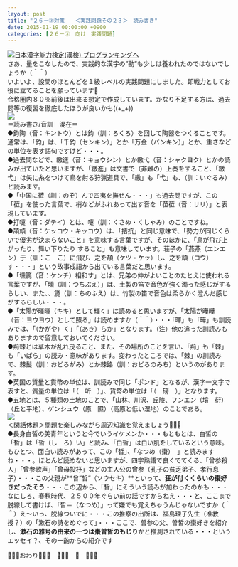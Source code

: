 ```yaml
---
layout: post
title: "２６－③対策　　＜実践問題その２３＞　読み書き"
date: 2015-01-19 00:00:00 +0900
categories: [２６－③　向け　実践問題]
---
```


[![](/syuusyuu9701/assets/images/２６－③対策-＜実践問題その２３＞-読み書き-br_c_3028_1.gif)](http://blog.with2.net/link.php?1659096:3028 "日本漢字能力検定(漢検) ブログランキングへ")[日本漢字能力検定(漢検) ブログランキングへ](http://blog.with2.net/link.php?1659096:3028)　  
さあ、量をこなしたので、実践的な漢字の”勘”も少しは養われたのではないでしょうか（＾＾）  
いよいよ、設問のほとんどを１級レベルの実践問題にしました。即戦力としてお役に立てることを願っています👋  
合格圏内８０％前後は出来る想定で作成しています。かなり不足する方は、過去問等の復習を徹底したほうが良いかも((+\_+))  
![](/syuusyuu9701/assets/images/２６－③対策-＜実践問題その２３＞-読み書き-2d3d38d10bd608f3078c56ba9ad7bf46.png)  
＝読み書き/音訓　混在＝  
●鈞陶（音：キントウ）とは鈞（訓：ろくろ）を回して陶器をつくることです。通常は、「鈞」は、「千鈞（センキン）」とか「万金（バンキン）」とか、重さなどの単位を表す語句ですけど・・・。  
●過去問などで、繳進（音：キョウシン）とか繳弋（音：シャクヨク）とかの読みが出ていたと思いますが、「繳進」は文書で（非難の）上奏をすること、「繳弋」は矢に糸をつけて鳥を射る狩猟道具で、「繳」も「弋」も、（訓：いぐるみ）と読みます。  
●「中国に莅（訓：のぞ）んで四夷を撫せん・・・」も過去問ですが、この「莅」を使った言葉で、梢などがふれあって出す音を「莅莅（音：リリ）」と表現しています。  
●打嚔（音：ダテイ）とは、嚔（訓：くさめ・くしゃみ）のことですね。  
●頡頏（音：ケッコウ・キッコウ）は、「拮抗」と同じ意味で、「勢力が同じくらいで優劣が決まらないこと」を意味する言葉ですが、そのほかに、「鳥が飛び上がったり、舞い下りたり すること」も意味しています。荘子の「燕燕（エンエン）于（訓：こ　こ）に飛び、之を頡（ケツ・ケッ）し、之を頏（コウ）す・・・」という故事成語から出ている言葉だと思います。  
●「壎篪（音：ケンチ）相和す」とは、兄弟の仲がよいことのたとえに使われる言葉ですが、「壎（訓：つちぶえ）」は、土製の笛で音色が強く濁った感じがするらしい、また、、篪（訓：ちのふえ）は、竹製の笛で音色は柔らかく澄んだ感じがするらしい・・・。  
●「太陽が暉暉（キキ）として輝く」は読めると思いますが、「太陽が曄曄（音：ヨウヨウ）として照る」は読めますか（＾＾）・・・「暉」も「曄」も訓読みでは、「（かがや）く」「（あき）らか」となります。（注）他の違った訓読みもありますので留意しておいてください。  
●荊棘とは草木が乱れ茂ること、また、その場所のことを言い、「荊」も「棘」も「いばら」の読み・意味があります。変わったところでは、「棘」の訓読みで、棘髪（訓：おどろがみ）とか棘路（訓：おどろのみち）というのがあります。  
●英国の質量と貨幣の単位は、訓読みで同じ「ポンド」となるが、漢字一文字で表すと、質量の単位は「（　听　）」、貨幣の単位は「（　磅　）」となります。  
●五地とは、５種類の土地のことで、「山林、川沢、丘陵、フンエン（墳　衍）（丘と平地）、ゲンシュウ（原　隰）（高原と低い湿地）のことである。  
![](/syuusyuu9701/assets/images/２６－③対策-＜実践問題その２３＞-読み書き-0275a255d7b37e69d2afbe053759dddb.png)  
＜閑話休題＞問題を楽しみながら周辺知識を覚えましょう👋👋👋  
●長身白皙の美青年というと今でいうイケメンか・・・もともとは、白皙の「皙」は「皙（し　ろ）い」と読み、「白皙」は白い肌をしているという意味。もひとつ、面白い読みがあって、この「皙」、「なつめ（棗）　」と読みますね・・・。ほとんど読めないと思いますが、四字熟語で良くでてくる、「曾参殺人」「曾参歌声」「曾母投杼」などの主人公の曾参（孔子の貧乏弟子、孝行息子）・・・この父親が**曾”皙”（ソウセキ）**といって、**狂が付くくらいの棗好きだったそう・**・・この辺から、「皙」にそういう読みが加わったのかも・・・なにしろ、春秋時代、２５００年ぐらい前の話ですからねえ・・・と、ここまで脱線して書けば、「皙＝（なつめ）」って嫌でも覚えちゃうんじゃないですか（＾＾）え～いっ、脱線ついでに・・・この推察の出所は、福島理子先生（准教授？）の「漱石の詩をめぐって」・・・ここで、曽参の父、曽皙の棗好きを紹介し、**漱石の雅号の由来の一つは棗曽皙のもじり**かと推測されている・・・というエッセイ？、その一齣からの紹介です  
  
👋👋👋おわり👋👋👋　👋👋👋　🐑　👋👋👋  